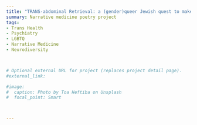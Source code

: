 ```yaml
---
title: "TRANS-abdominal Retrieval: a (gender)queer Jewish quest to make an embryo"
summary: Narrative medicine poetry project
tags:
- Trans Health
- Psychiatry
- LGBTQ
- Narrative Medicine
- Neurodiversity



# Optional external URL for project (replaces project detail page).
#external_link: 

#image:
#  caption: Photo by Toa Heftiba on Unsplash
#  focal_point: Smart



---
```


